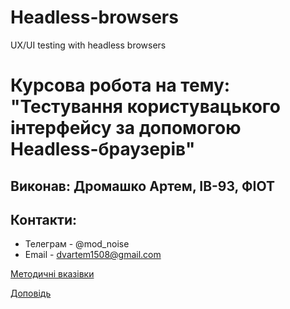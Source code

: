 # Headless-browsers
 UX/UI testing with headless browsers
# Курсова робота на тему: "Тестування користувацького інтерфейсу за допомогою Headless-браузерів" 

## Виконав: Дромашко Артем, ІВ-93, ФІОТ

## Контакти: 

* Телеграм - @mod_noise
* Email - dvartem1508@gmail.com


[Методичні вказівки](https://jace-dev.herokuapp.com/design/js-talks#/)

[Доповідь](https://github.com/ivanhulak/software_engineering_template/blob/master/Report.md)



